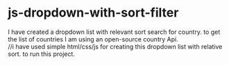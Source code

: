# js-dropdown-with-sort-filter
I have created a dropdown list with relevant sort search for country.  to get the list of countries I am using an open-source country Api.  
//i have used simple html/css/js for creating this dropdown list with relative sort.
to run this project.

